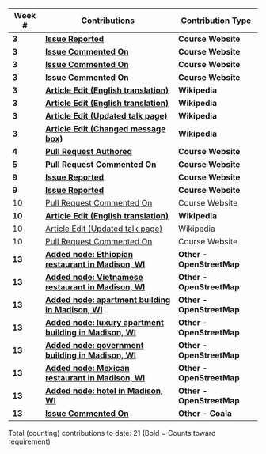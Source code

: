 | **Week #** | **Contributions**                                                                                                                          | **Contribution Type**     |
|------------|--------------------------------------------------------------------------------------------------------------------------------------------|---------------------------|
| **3**      | **[Issue Reported](https://github.com/joannakl/cs480_s18/issues/33)**                                                                      | **Course Website**        |
| **3**      | **[Issue Commented On](https://github.com/joannakl/cs480_s18/issues/2)**                                                                   | **Course Website**        |
| **3**      | **[Issue Commented On](https://github.com/joannakl/cs480_s18/issues/11)**                                                                  | **Course Website**        |
| **3**      | **[Issue Commented On](https://github.com/joannakl/cs480_s18/issues/27)**                                                                  | **Course Website**        |
| **3**      | **[Article Edit (English translation)](https://en.wikipedia.org/w/index.php?title=No_me_pidan_que_sonr%C3%ADa&oldid=825062845)**           | **Wikipedia**             |
| **3**      | **[Article Edit (English translation)](https://en.wikipedia.org/w/index.php?title=Bibigon&oldid=825065373)**                               | **Wikipedia**             |
| **3**      | **[Article Edit (Updated talk page)](https://en.wikipedia.org/w/index.php?title=Talk:No_me_pidan_que_sonr%C3%ADa&oldid=825154790)**        | **Wikipedia**             |
| **3**      | **[Article Edit (Changed message box)](https://en.wikipedia.org/w/index.php?title=No_me_pidan_que_sonr%C3%ADa&oldid=825155554)**           | **Wikipedia**             |
| **4**      | **[Pull Request Authored](https://github.com/joannakl/cs480_s18/pull/60)**                                                                 | **Course Website**        |
| **5**      | **[Pull Request Commented On](https://github.com/joannakl/cs480_s18/pull/71)**                                                             | **Course Website**        |
| **9**      | **[Issue Reported](https://github.com/joannakl/cs480_s18/issues/98)**                                                                      | **Course Website**        |
| **9**      | **[Issue Reported](https://github.com/joannakl/cs480_s18/issues/99)**                                                                      | **Course Website**        |
| 10         | [Pull Request Commented On](https://github.com/joannakl/cs480_s18/pull/103)                                                                | Course Website            |
| **10**     | **[Article Edit (English translation)](https://en.wikipedia.org/w/index.php?title=L%27Autrichienne_(film)&diff=prev&oldid=834232322)**     | **Wikipedia**             |
| 10         | [Article Edit (Updated talk page)](https://en.wikipedia.org/w/index.php?title=Talk:L%27Autrichienne_(film)&diff=834232689&oldid=771086479) | Wikipedia                 |
| 10         | [Pull Request Commented On](https://github.com/joannakl/cs480_s18/pull/109)                                                                | Course Website            |
| **13**     | **[Added node: Ethiopian restaurant in Madison, WI](https://www.openstreetmap.org/changeset/58882047#map=19/43.08364/-89.36425)**          | **Other - OpenStreetMap** |
| **13**     | **[Added node: Vietnamese restaurant in Madison, WI](https://www.openstreetmap.org/changeset/58881945#map=19/43.08559/-89.36077)**         | **Other - OpenStreetMap** |
| **13**     | **[Added node: apartment building in Madison, WI](https://www.openstreetmap.org/changeset/58881612#map=19/43.07188/-89.39334)**            | **Other - OpenStreetMap** |
| **13**     | **[Added node: luxury apartment building in Madison, WI](https://www.openstreetmap.org/changeset/58881179#map=19/43.07351/-89.39397)**     | **Other - OpenStreetMap** |
| **13**     | **[Added node: government building in Madison, WI](https://www.openstreetmap.org/changeset/58880903#map=19/43.07216/-89.38449)**           | **Other - OpenStreetMap** |
| **13**     | **[Added node: Mexican restaurant in Madison, WI](https://www.openstreetmap.org/changeset/58880353#map=19/43.07266/-89.38399)**            | **Other - OpenStreetMap** |
| **13**     | **[Added node: hotel in Madison, WI](https://www.openstreetmap.org/changeset/58879878#map=19/43.07273/-89.39339)**                         | **Other - OpenStreetMap** |
| **13**     | **[Issue Commented On](https://github.com/coala/coala/issues/5330)**                                                                       | **Other - Coala**         |

Total (counting) contributions to date: 21
(Bold = Counts toward requirement)
